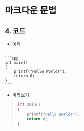 ﻿# 마크다운 문법

## 4. 코드
* 예제

<pre><code>
```cpp
int main() 
{
    printf("Hello World!");
    return 0;
}
```
</code></pre>

* 미리보기

> ```cpp
> int main() 
> {
>     printf("Hello World!");
>     return 0;
> }
> ```






